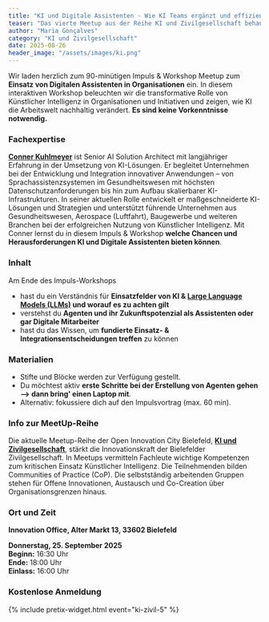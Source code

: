 ```yaml
---
title: "KI und Digitale Assistenten - Wie KI Teams ergänzt und effizienter macht."
teaser: "Das vierte Meetup aus der Reihe KI und Zivilgesellschaft behandelt das Thema Digitale Assistenten."
author: "Maria Gonçalves"
category: "KI und Zivilgesellschaft"
date: 2025-08-26
header_image: "/assets/images/ki.png"
---
```


Wir laden herzlich zum 90-minütigen Impuls & Workshop Meetup zum **Einsatz von Digitalen Assistenten in Organisationen** ein.
In diesem interaktiven Workshop beleuchten wir die transformative Rolle von Künstlicher Intelligenz in Organisationen und Initiativen und zeigen, wie KI die Arbeitswelt nachhaltig verändert. 
**Es sind keine Vorkenntnisse notwendig.** 

### Fachexpertise
**[Conner Kuhlmeyer](https://www.linkedin.com/in/conner-kuhlmeyer-91b4b9158/)** ist Senior AI Solution Architect mit langjähriger Erfahrung in der Umsetzung von KI-Lösungen. Er begleitet Unternehmen bei der Entwicklung und Integration innovativer Anwendungen – von Sprachassistenzsystemen im Gesundheitswesen mit höchsten Datenschutzanforderungen bis hin zum Aufbau skalierbarer KI-Infrastrukturen. 
In seiner aktuellen Rolle entwickelt er maßgeschneiderte KI-Lösungen und Strategien und unterstützt führende Unternehmen aus Gesundheitswesen, Aerospace (Luftfahrt), Baugewerbe und weiteren Branchen bei der erfolgreichen Nutzung von Künstlicher Intelligenz.
Mit Conner lernst du in diesem Impuls & Workshop **welche Chancen und Herausforderungen KI und Digitale Assistenten bieten können**.

### Inhalt 
Am Ende des Impuls-Workshops
- hast du ein Verständnis für **Einsatzfelder von KI & [Large Language Models (LLMs)](https://de.wikipedia.org/wiki/Large_Language_Model) und worauf es zu achten gilt**
- verstehst du **Agenten und ihr Zukunftspotenzial als Assistenten oder gar Digitale Mitarbeiter**
- hast du das Wissen, um **fundierte Einsatz- & Integrationsentscheidungen treffen** zu können

### Materialien
- Stifte und Blöcke werden zur Verfügung gestellt. 
- Du möchtest aktiv **erste Schritte bei der Erstellung von Agenten gehen --> dann bring' einen Laptop mit**.
- Alternativ: fokussiere dich auf den Impulsvortrag (max. 60 min). 

### Info zur MeetUp-Reihe
Die aktuelle Meetup-Reihe der Open Innovation City Bielefeld, [**KI und Zivilgesellschaft**](https://oic-bielefeld.de/ki/), stärkt die Innovationskraft der Bielefelder Zivilgesellschaft. In Meetups vermitteln Fachleute wichtige Kompetenzen zum kritischen Einsatz Künstlicher Intelligenz. Die Teilnehmenden bilden Communities of Practice (CoP). Die selbstständig arbeitenden Gruppen stehen für Offene Innovationen, Austausch und Co-Creation über Organisationsgrenzen hinaus.

### Ort und Zeit
**Innovation Office, Alter Markt 13, 33602 Bielefeld**

**Donnerstag, 25. September 2025**<br>
**Beginn:** 16:30 Uhr<br>
**Ende:** 18:00 Uhr<br>
**Einlass:** 16:00 Uhr

### Kostenlose Anmeldung
{% include pretix-widget.html event="ki-zivil-5" %}
